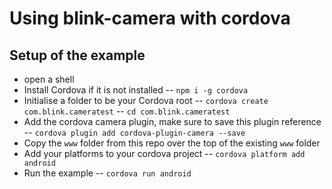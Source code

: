 # Using blink-camera with cordova

## Setup of the example

- open a shell
- Install Cordova if it is not installed 
-- `npm i -g cordova`
- Initialise a folder to be your Cordova root
-- `cordova create com.blink.cameratest`
-- `cd com.blink.cameratest`
- Add the cordova camera plugin, make sure to save this plugin reference
-- `cordova plugin add cordova-plugin-camera --save`
- Copy the `www` folder from this repo over the top of the existing `www` folder
- Add your platforms to your cordova project
-- `cordova platform add android`
- Run the example
-- `cordova run android`
